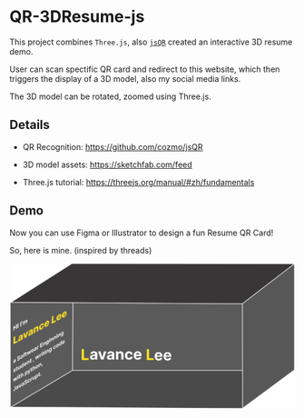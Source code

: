 # QR-3DResume-js

This project combines `Three.js`, also [`jsQR`](https://github.com/cozmo/jsQR) created an interactive 3D resume demo.

User can scan spectific QR card and redirect to this website, which then triggers the display of a 3D model, also my social media links.

The 3D model can be rotated, zoomed using Three.js.

## Details
+ QR Recognition: https://github.com/cozmo/jsQR

+ 3D model assets: https://sketchfab.com/feed

+ Three.js tutorial: https://threejs.org/manual/#zh/fundamentals 

## Demo

Now you can use Figma or Illustrator to design a fun Resume QR Card!

So, here is mine. (inspired by threads)

![QR Card](Resume.svg)
